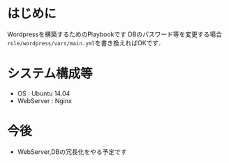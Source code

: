 # はじめに
Wordpressを構築するためのPlaybookです
DBのパスワード等を変更する場合
`role/wordpress/vars/main.yml`を書き換えればOKです．

# システム構成等
- OS : Ubuntu 14.04
- WebServer : Nginx


# 今後
- WebServer,DBの冗長化をやる予定です
